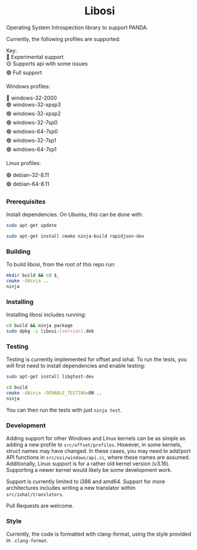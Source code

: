 <h1 align="center">Libosi</h1>

Operating System Introspection library to support PANDA.

Currently, the following profiles are supported:

Key:  
:red_circle: Experimental support  
:yellow_circle: Supports api with some issues  
:green_circle: Full support  

Windows profiles:

:red_circle: windows-32-2000  
:green_circle: windows-32-xpsp3  
:green_circle: windows-32-xpsp2  
:green_circle: windows-32-7sp0   
:green_circle: windows-64-7sp0   
:green_circle: windows-32-7sp1   
:green_circle: windows-64-7sp1   

Linux profiles:

:green_circle: debian-32-8.11  
:green_circle: debian-64-8.11  

### Prerequisites

Install dependencies. On Ubuntu, this can be done with:

```bash
sudo apt-get update

sudo apt-get install cmake ninja-build rapidjson-dev
```

### Building

To build libosi, from the root of this repo run:

```bash
mkdir build && cd $_
cmake -GNinja ..
ninja
```

### Installing

Installing libosi includes running:

```bash
cd build && ninja package
sudo dpkg -i libosi-[version].deb
```

### Testing

Testing is currently implemented for offset and iohal. To run the tests, you will 
first need to install dependencies and enable testing:

```bash
sudo apt-get install libgtest-dev

cd build
cmake -GNinja -DENABLE_TESTING=ON ..
ninja
```

You can then run the tests with just `ninja test`.

### Development 

Adding support for other Windows and Linux kernels can be as simple as adding a new profile 
to `src/offset/profiles`. However, in some kernels, struct names may have changed. In these 
cases, you may need to add/port API functions in `src/osi/windows/api.cc`, where these names 
are assumed. Additionally, Linux support is for a rather old kernel version (v3.16). Supporting
a newer kernel would likely be some development work.

Support is currently limited to i386 and amd64. Support for more architectures includes writing
a new translator within `src/iohal/translators`.

Pull Requests are welcome.

### Style

Currently, the code is formatted with clang-format, using the style provided in `.clang-format`.
